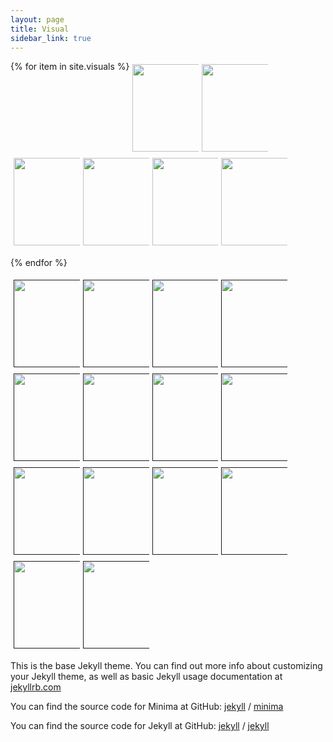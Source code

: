 ```yaml
---
layout: page
title: Visual
sidebar_link: true
---
```


<style>

.row {
    padding: 0;
    margin: 0;
    list-style: none;
    display: -webkit-box;
    display: -moz-box;
    display: -ms-flexbox;
    display: -webkit-flex;
    display: flex;
    -webkit-flex-flow: row;
    flex-wrap: wrap;
    flex-direction: row;
    justify-content: flex-start;
    align-items: stretch;     
}

section {
    display: flex;
    overflow: hidden;
    padding: 5px;
    flex: 0 1 20%;
    
   }
   img {    
    height: 140px;
    width: 140px;
    object-fit: cover;
 
   }
}

</style>


<div class="row"> 
{% for item in site.visuals %}
  
  <p>
  <section><div class="visual-thumbnail"><a href="{{ item.url }}"><img src="{{ item.thumbnail }}"></a></div></section> 
  <section><div class="visual-thumbnail"><a href="{{ item.url }}"><img src="{{ item.thumbnail }}"></a></div></section>  
  <section><div class="visual-thumbnail"><a href="{{ item.url }}"><img src="{{ item.thumbnail }}"></a></div></section>  
  <section><div class="visual-thumbnail"><a href="{{ item.url }}"><img src="{{ item.thumbnail }}"></a></div></section>  
  <section><div class="visual-thumbnail"><a href="{{ item.url }}"><img src="{{ item.thumbnail }}"></a></div></section>  
  <section><div class="visual-thumbnail"><a href="{{ item.url }}"><img src="{{ item.thumbnail }}"></a></div></section>  
  </p>


{% endfor %}

</div>

<div class="row"> 
  <section><div class="visual-thumbnail"><a href=""><img src="https://loremflickr.com/145/145/"></a></div></section>
  <section><div class="visual-thumbnail"><a href=""><img src="https://loremflickr.com/256/145/"></a></div></section>
  <section><div class="visual-thumbnail"><a href=""><img src="https://loremflickr.com/145/145/"></a></div></section>
  <section><div class="visual-thumbnail"><a href=""><img src="https://loremflickr.com/145/145/"></a></div></section>
  <section><div class="visual-thumbnail"><a href=""><img src="https://loremflickr.com/145/145/"></a></div></section>
  <section><div class="visual-thumbnail"><a href=""><img src="https://loremflickr.com/145/145/"></a></div></section>
  <section><div class="visual-thumbnail"><a href=""><img src="https://loremflickr.com/145/145/"></a></div></section>
  <section><div class="visual-thumbnail"><a href=""><img src="https://loremflickr.com/256/256/"></a></div></section>
  <section><div class="visual-thumbnail"><a href=""><img src="https://loremflickr.com/145/145/"></a></div></section>
  <section><div class="visual-thumbnail"><a href=""><img src="https://loremflickr.com/145/145/"></a></div></section>
  <section><div class="visual-thumbnail"><a href=""><img src="https://loremflickr.com/145/145/"></a></div></section>
  <section><div class="visual-thumbnail"><a href=""><img src="https://loremflickr.com/145/145/"></a></div></section>
  <section><div class="visual-thumbnail"><a href=""><img src="https://loremflickr.com/145/145/"></a></div></section>
  <section><div class="visual-thumbnail"><a href=""><img src="https://loremflickr.com/145/145/"></a></div></section>
</div>



This is the base Jekyll theme. You can find out more info about customizing your Jekyll theme, as well as basic Jekyll usage documentation at [jekyllrb.com](https://jekyllrb.com/)

You can find the source code for Minima at GitHub:
[jekyll][jekyll-organization] /
[minima](https://github.com/jekyll/minima)

You can find the source code for Jekyll at GitHub:
[jekyll][jekyll-organization] /
[jekyll](https://github.com/jekyll/jekyll)


[jekyll-organization]: https://github.com/jekyll
